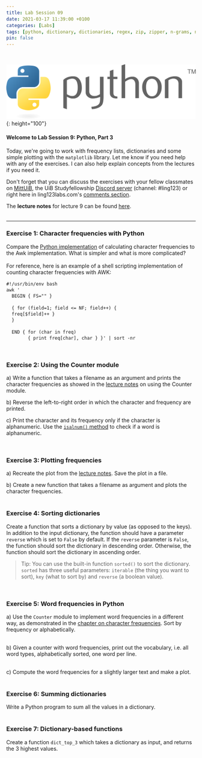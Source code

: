 ```yaml
---
title: Lab Session 09
date: 2021-03-17 11:39:00 +0100
categories: [Labs]
tags: [python, dictionary, dictionaries, regex, zip, zipper, n-grams, n-gram, frequency, counter, frequencies, Levenshtein, casefold, nltk]
pin: false
---
```


<br>

![Python Logo](/assets/img/lab-post-07/python-logo.png){: height="100"}

#### Welcome to Lab Session 9:  Python, Part 3 <br>
Today, we're going to work with frequency lists, dictionaries and some simple plotting with the `matplotlib` library.
Let me know if you need help with any of the exercises. I can also help explain concepts from the
lectures if you need it. <br>

Don't forget that you can discuss the exercises with your fellow classmates on
[MittUiB](https://mitt.uib.no/courses/27100/discussion_topics),
the UiB Studyfellowship [Discord server](https://discord.gg/sXgmWQ2G) (channel: #ling123) or right here in
ling123labs.com's [comments section](#post-extend-wrapper).


The **lecture notes** for lecture 9 can be found
[here](https://lingkurs.h.uib.no/webroot/index.php?page=python/charfreqpy&lang=en&course=ling123).
<br>
<br>

---


### Exercise 1: Character frequencies with Python <br>
Compare the
[Python implementation](https://lingkurs.h.uib.no/webroot/index.php?page=python/charfreqpy&lang=en&course=ling123)
of calculating character frequencies to the Awk implementation. What is simpler and what is more complicated? <br>
<br>
For reference, here is an example of a shell scripting implementation of counting character frequencies with AWK:
```shell
#!/usr/bin/env bash
awk '
  BEGIN { FS="" }

  { for (field=1; field <= NF; field++) {
  freq[$field]++ }
  }

  END { for (char in freq)
        { print freq[char], char } }' | sort -nr
```
<br>


### Exercise 2: Using the Counter module <br>
a) Write a function that takes a filename as an argument and prints the character frequencies as
showed in the [lecture notes](https://lingkurs.h.uib.no/webroot/index.php?page=python/charcounter&lang=en&course=ling123)
on using the Counter module. <br>

b) Reverse the left-to-right order in which the character and frequency are printed. <br>

c) Print the character and its frequency only if the character is alphanumeric. Use the
[`isalnum()` method](https://www.w3schools.com/python/ref_string_isalnum.asp) to check if a word is alphanumeric. <br>

<br>

### Exercise 3: Plotting frequencies <br>
a) Recreate the plot from the
[lecture notes](https://lingkurs.h.uib.no/webroot/index.php?page=python/freqplot&lang=en&course=ling123).
Save the plot in a file. <br>

b) Create a new function that takes a filename as argument and plots the character frequencies. <br>
<br>


### Exercise 4: Sorting dictionaries
Create a function that sorts a dictionary by value (as opposed to the keys). In addition to the input dictionary,
the function should have a parameter `reverse` which is set to `False` by default. If the `reverse` parameter is `False`,
the function should sort the dictionary in descending order. Otherwise, the function should sort the dictionary
in ascending order.

> Tip: You can use the built-in function `sorted()` to sort the dictionary. `sorted` has three useful parameters: `iterable`
> (the thing you want to sort), `key` (what to sort by) and `reverse` (a boolean value).

<br>


### Exercise 5: Word frequencies in Python <br>
a) Use the `Counter` module to implement word frequencies in a different way, as demonstrated in the
[chapter on character frequencies](https://lingkurs.h.uib.no/webroot/index.php?page=python/charfreqpy&lang=en&course=ling123).
Sort by frequency or alphabetically. <br>
<br>

b) Given a counter with word frequencies, print out the vocabulary, i.e. all word types, alphabetically sorted,
one word per line. <br>
<br>

c) Compute the word frequencies for a slightly larger text and make a plot.<br>
<br>


### Exercise 6: Summing dictionaries <br>
Write a Python program to sum all the values in a dictionary. <br>
<br>


### Exercise 7: Dictionary-based functions <br>
Create a function `dict_top_3` which takes a dictionary as input, and returns the 3 highest values.
<br>
